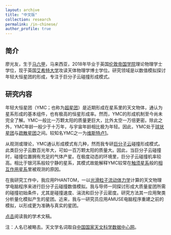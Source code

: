 ```yaml
---
layout: archive
title: "中文版"
collection: research
permalink: /in-chinese/
author_profile: true
---
```


## 简介

廖光友，生于[马六甲](https://zh.wikipedia.org/wiki/%E9%A9%AC%E5%85%AD%E7%94%B2)，马来西亚，2018年毕业于英国[伦敦帝国学院](https://www.imperial.ac.uk/)理论物理学士学位，现于英国[艾希特大学](https://www.exeter.ac.uk/)攻读天体物理学博士学位。研究领域是以数值模拟探讨年轻大恒星团的形成，专注于巨分子云碰撞形成模式。

## 研究内容

年轻大恒星团（YMC；也称为[超星团](https://zh.wikipedia.org/wiki/%E8%B6%85%E6%98%9F%E5%9C%98)）是近期形成在星系里的天文物体，通认为星系形成的基本组件，也有极高的恒星形成率。然而，YMC的形成机制至今尚未完全了解。YMC一般比一万颗太阳的质量更巨大，比外太空一万倍更密。除此之外，YMC年龄一般少于十万年，与宇宙年龄相比极为年轻。因此，YMC处于[球状星团](https://zh.wikipedia.org/wiki/%E7%90%83%E7%8B%80%E6%98%9F%E5%9C%98)与[疏散星团](https://zh.wikipedia.org/wiki/%E7%96%8F%E6%95%A3%E6%98%9F%E5%9B%A2)之间。较知名YMC之一为[维斯特卢1](https://zh.wikipedia.org/wiki/%E7%B6%AD%E6%96%AF%E7%89%B9%E7%9B%A71)。

从观测或理论，YMC通认形成模式有几种，然而我专研[巨分子云](https://zh.wikipedia.org/wiki/%E5%88%86%E5%AD%90%E9%9B%B2#%E5%B7%A8%E5%88%86%E5%AD%90%E9%9B%B2)碰撞形成模式。此类巨分子云数百光年大，可如一百万颗太阳的质量大。因此，当巨分子云碰撞时，碰撞位置拥有充足的气体产星。在极度动态的环境里，巨分子云碰撞机率较高。相比于银河系般较宁静的星系，其模式故能解释YMC较常在[触须星系](https://zh.wikipedia.org/wiki/%E8%A7%B8%E9%AC%9A%E6%98%9F%E7%B3%BB)般的[相互作用星系](https://zh.wikipedia.org/wiki/%E4%BA%A4%E4%BA%92%E4%BD%9C%E7%94%A8%E6%98%9F%E7%B3%BB)里被观测的原因。

在我研究工作中，我应用PHANTOM，一以[光滑粒子流动体力学](https://zh.wikipedia.org/wiki/%E5%85%89%E6%BB%91%E7%B2%92%E5%AD%90%E6%B5%81%E4%BD%93%E5%8A%A8%E5%8A%9B%E5%AD%A6)计算的天文物理学电脑程序来进行巨分子云碰撞数值模拟。我与导师一同探讨形成大质量星团所需的碰撞初始条件，尤其是碰撞速度、湍流和巨分子云密度。研究方法其一应用聚类分析量化模拟产生的星团。近来，我与一研究员应用AMUSE电脑程序重建之前的模拟，以形成更为准确与真实的星团。

[点击](https://ui.adsabs.harvard.edu/search/filter_database_fq_database=AND&filter_database_fq_database=database%3A%22astronomy%22&fq=%7B!type%3Daqp%20v%3D%24fq_database%7D&fq_database=(database%3A%22astronomy%22)&q=%20author%3A%22Liow%2C%20Kong%20You%22&sort=date%20desc%2C%20bibcode%20desc&p_=0 )阅读我的学术文稿。

注：人名已被略去。天文学名词取自[中国国家天文科学数据中心网](http://astrodict.china-vo.org/)。
